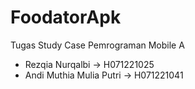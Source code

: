 # FoodatorApk

Tugas Study Case Pemrograman Mobile A

- Rezqia Nurqalbi -> H071221025
- Andi Muthia Mulia Putri -> H071221041